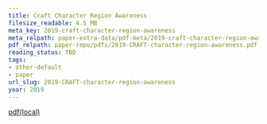 ```yaml
---
title: Craft Character Region Awareness
filesize_readable: 4.5 MB
meta_key: 2019-craft-character-region-awareness
meta_relpath: paper-extra-data/pdf-meta/2019-craft-character-region-awareness.yaml
pdf_relpath: paper-repo/pdfs/2019-CRAFT-character-region-awareness.pdf
reading_status: TBD
tags:
- other-default
- paper
url_slug: 2019-CRAFT-character-region-awareness
year: 2019
---
```


[pdf(local)](../../paper-repo/pdfs/2019-CRAFT-character-region-awareness.pdf)
